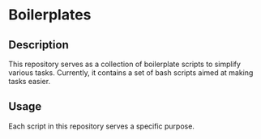 # Boilerplates

## Description
This repository serves as a collection of boilerplate scripts to simplify various tasks. Currently, it contains a set of bash scripts aimed at making tasks easier.

## Usage
Each script in this repository serves a specific purpose.
